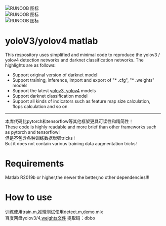 ![RUNOOB 图标](https://github.com/cuixing158/yolov3-yolov4-matlab/blob/master/images/importerExporter.png)<br>
![RUNOOB 图标](https://github.com/cuixing158/yolov3-yolov4-matlab/blob/master/images/yolov4Detect.jpg)<br>
![RUNOOB 图标](https://github.com/cuixing158/yolov3-yolov4-matlab/blob/master/images/dogYolov4Detect.jpg)<br>

# yoloV3/yolov4 matlab
This respository uses simplified and minimal code to reproduce the yolov3 / yolov4 detection networks and darknet classification networks. The highlights are as follows:<br>
- Support original version of darknet model<br>
- Support training, inference, import and export of "* .cfg", "* .weights" models<br>
- Support the latest [yolov3, yolov4](https://github.com/AlexeyAB/darknet) models<br>
- Support darknet classification model<br>
- Support all kinds of indicators such as feature map size calculation, flops calculation and so on.<br>

---
本库代码比pytorch和tensorflow等其他框架更具可读性和精简性！<br>
These code is highly readable and more brief than other frameworks such as pytorch and tensorflow!<br>
但是不包含各种训练数据增强tricks！<br>
But it does not contain various training data augmentation tricks!<br>

# Requirements
Matlab R2019b or higher,the newer the better,no other dependencies!!!

# How to use
训练使用train.m,推理测试使用detect.m,demo.mlx<br>
百度网盘yolov3/4,[weights文件](https://pan.baidu.com/s/1UvPKSlT7K3hzeXof4ovN_A) 提取码：dbbo
